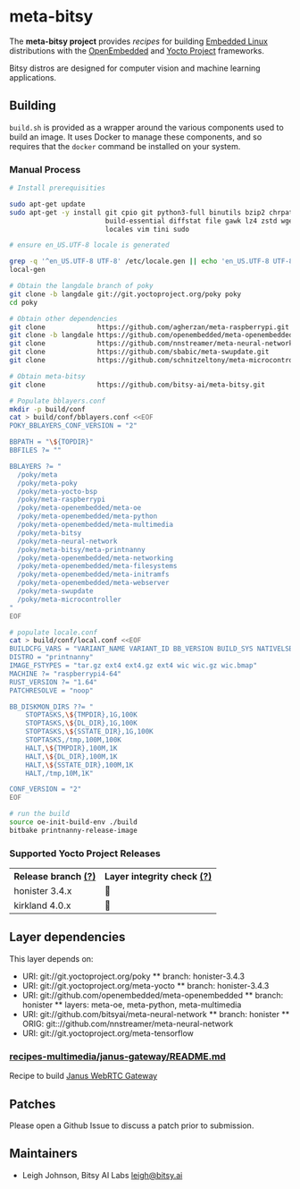 # meta-bitsy

The **meta-bitsy project** provides *recipes* for building [Embedded Linux](https://elinux.org) distributions with the [OpenEmbedded](https://www.openembedded.org) and [Yocto Project](https://www.yoctoproject.org/) frameworks.

Bitsy distros are designed for computer vision and machine learning applications.

## Building

`build.sh` is provided as a wrapper around the various components used to build
an image. It uses Docker to manage these components, and so requires that the
`docker` command be installed on your system.

### Manual Process

```sh
# Install prerequisities

sudo apt-get update
sudo apt-get -y install git cpio git python3-full binutils bzip2 chrpath \
                        build-essential diffstat file gawk lz4 zstd wget \
                        locales vim tini sudo

# ensure en_US.UTF-8 locale is generated

grep -q '^en_US.UTF-8 UTF-8' /etc/locale.gen || echo 'en_US.UTF-8 UTF-8' | sudo tee -a /etc/locale.gen
local-gen

# Obtain the langdale branch of poky
git clone -b langdale git://git.yoctoproject.org/poky poky
cd poky

# Obtain other dependencies
git clone             https://github.com/agherzan/meta-raspberrypi.git
git clone -b langdale https://github.com/openembedded/meta-openembedded.git
git clone             https://github.com/nnstreamer/meta-neural-network.git
git clone             https://github.com/sbabic/meta-swupdate.git
git clone             https://github.com/schnitzeltony/meta-microcontroller.git

# Obtain meta-bitsy
git clone             https://github.com/bitsy-ai/meta-bitsy.git

# Populate bblayers.conf
mkdir -p build/conf
cat > build/conf/bblayers.conf <<EOF
POKY_BBLAYERS_CONF_VERSION = "2"

BBPATH = "\${TOPDIR}"
BBFILES ?= ""

BBLAYERS ?= "
  /poky/meta
  /poky/meta-poky
  /poky/meta-yocto-bsp
  /poky/meta-raspberrypi
  /poky/meta-openembedded/meta-oe
  /poky/meta-openembedded/meta-python
  /poky/meta-openembedded/meta-multimedia
  /poky/meta-bitsy
  /poky/meta-neural-network
  /poky/meta-bitsy/meta-printnanny
  /poky/meta-openembedded/meta-networking
  /poky/meta-openembedded/meta-filesystems
  /poky/meta-openembedded/meta-initramfs
  /poky/meta-openembedded/meta-webserver
  /poky/meta-swupdate
  /poky/meta-microcontroller
"
EOF

# populate locale.conf
cat > build/conf/local.conf <<EOF
BUILDCFG_VARS = "VARIANT_NAME VARIANT_ID BB_VERSION BUILD_SYS NATIVELSBSTRING TARGET_SYS MACHINE DISTRO DISTRO_VERSION TUNE_FEATURES TARGET_FPU"
DISTRO = "printnanny"
IMAGE_FSTYPES = "tar.gz ext4 ext4.gz ext4 wic wic.gz wic.bmap"
MACHINE ?= "raspberrypi4-64"
RUST_VERSION ?= "1.64"
PATCHRESOLVE = "noop"

BB_DISKMON_DIRS ??= "
    STOPTASKS,\${TMPDIR},1G,100K
    STOPTASKS,\${DL_DIR},1G,100K
    STOPTASKS,\${SSTATE_DIR},1G,100K
    STOPTASKS,/tmp,100M,100K
    HALT,\${TMPDIR},100M,1K
    HALT,\${DL_DIR},100M,1K
    HALT,\${SSTATE_DIR},100M,1K
    HALT,/tmp,10M,1K"

CONF_VERSION = "2"
EOF

# run the build
source oe-init-build-env ./build
bitbake printnanny-release-image
```

### Supported Yocto Project Releases

<table>
<tr><th>Release branch <a href="https://wiki.yoctoproject.org/wiki/Releases" target="none" title="What is this?">(?)</a></th><th>Layer integrity check <a href="https://www.yoctoproject.org/docs/2.5/dev-manual/dev-manual.html#making-sure-your-layer-is-compatible-with-yocto-project" target="none" title="What is this?">(?)</a></th></tr>
<tr><td>honister 3.4.x</td><td>🚧</td></tr>
<tr><td>kirkland 4.0.x</td><td>🚧</td></tr>

</table>

## Layer dependencies
This layer depends on:

* URI: git://git.yoctoproject.org/poky
    ** branch: honister-3.4.3
* URI: git://git.yoctoproject.org/meta-yocto
    ** branch: honister-3.4.3
* URI: git://github.com/openembedded/meta-openembedded
    ** branch: honister
    ** layers: meta-oe, meta-python, meta-multimedia
* URI: git://github.com/bitsyai/meta-neural-network
    ** branch: honister
    ** ORIG: git:://github.com/nnstreamer/meta-neural-network
* URI: git://git.yoctoproject.org/meta-tensorflow


### [recipes-multimedia/janus-gateway/README.md](meta-bitsy/recipes-multimedia/janus-gateway/README.md)

Recipe to build [Janus WebRTC Gateway](https://github.com/meetecho/janus-gateway) 


## Patches

Please open a Github Issue to discuss a patch prior to submission.


## Maintainers

* Leigh Johnson, Bitsy AI Labs <leigh@bitsy.ai>
